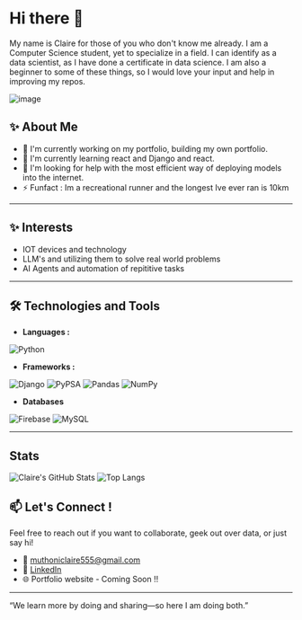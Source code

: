 # Hi there 👋
My name is Claire for those of you who don't know me already. I am a Computer Science student, yet to specialize in a field. 
I can identify as a data scientist, as I have done a certificate in data science. I am also a beginner to some of these things, so I would love your input and help in improving my repos. 

![image](https://github.com/user-attachments/assets/0ce9425a-a78e-4354-a9c0-609f4a690d0d)


## ✨ About Me 
* 🔭 I'm currently working on my portfolio, building my own portfolio.<br> 
* 🌱 I'm currently learning react and Django and react. 
* 🤔 I'm looking for help with the most efficient way of deploying models into the internet.
* ⚡ Funfact : Im a recreational runner and the longest Ive ever ran is 10km 
*** 
## ✨ Interests 
* IOT devices and technology
* LLM's and utilizing them to solve real world problems
* AI Agents and automation of repititive tasks
***
## 🛠️ Technologies and Tools 
* **Languages :**
  
![Python](https://img.shields.io/badge/Python-3776AB?style=for-the-badge&logo=python&logoColor=white)
* **Frameworks :**
  
![Django](https://img.shields.io/badge/Django-092E20?style=for-the-badge&logo=django&logoColor=white)
![PyPSA](https://img.shields.io/badge/PyPSA-3776AB?style=for-the-badge&logo=python&logoColor=white)
![Pandas](https://img.shields.io/badge/Pandas-150458?style=for-the-badge&logo=pandas&logoColor=white)
![NumPy](https://img.shields.io/badge/NumPy-013243?style=for-the-badge&logo=numpy&logoColor=white)
* **Databases**

![Firebase](https://img.shields.io/badge/Firebase-FFCA28?style=for-the-badge&logo=firebase&logoColor=black)
![MySQL](https://img.shields.io/badge/MySQL-4479A1?style=for-the-badge&logo=mysql&logoColor=white)
*** 
## Stats 

![Claire's GitHub Stats](https://github-readme-stats.vercel.app/api?username=clairemuthoni&show_icons=true&theme=github_dark)
![Top Langs](https://github-readme-stats.vercel.app/api/top-langs/?username=clairemuthoni&layout=compact&theme=github_dark)


## 📫 Let's Connect !

Feel free to reach out if you want to collaborate, geek out over data, or just say hi! 

* 📧 muthoniclaire555@gmail.com
* 💼 [LinkedIn](https://www.linkedin.com/in/claire-muthoni-5322a7358/)
* 🌐 Portfolio website - Coming Soon !!

***

“We learn more by doing and sharing—so here I am doing both.”


<!--
**clairemuthoni/clairemuthoni** is a ✨ _special_ ✨ repository because its `README.md` (this file) appears on your GitHub profile.

Here are some ideas to get you started:

- 🔭 I’m currently working on ...
- 🌱 I’m currently learning ...
- 👯 I’m looking to collaborate on ...
- 🤔 I’m looking for help with ...
- 💬 Ask me about ...
- 📫 How to reach me: ...
- 😄 Pronouns: ...
- ⚡ Fun fact: ...
-->
